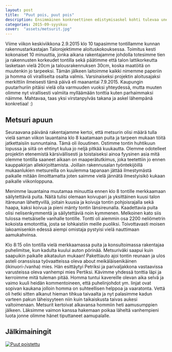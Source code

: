 ```yaml
---
layout: post
title:  "Puut pois, puut pois"
description: Ensimmäinen konkreettinen edistymisaskel kohti tulevaa unelmakotia
categories: 2015-09-syyskuu
cover:  "assets/metsurit.jpg"
---
```


Viime viikon keskiviikkona 2.9.2015 klo 10 tapasimme tontillamme kunnan rakennustarkastajan Talorojektimme aloituskokouksessa. Toimitus kesti kokonaiset 10 minuuttia, jonka aikana rakentajamme johdolla totesimme tien ja rakennusten korkeudet tontilla sekä päätimme että talon lattikorkeutta lasketaan vielä 20cm ja talousrakennuksen 30cm, koska maatöitä on muutenkin jo tarpeeksi. Tämän jälkeen laitoimme kaikki nimemme paperiin ja homma oli viralliselta osalta valmis. Varsinaiseksi projektin aloitusajaksi merkittiin ilmeisesti tämä päivä eli maanantai 7.9.2015. Kaupungin puutarhuriin pitäisi vielä olla varmuuden vuoksi yhteydessä, mutta muuten olimme nyt virallisesti valmiita mylläämään tonttia kuten parhaimmaksi näimme. Mahtavaa, taas yksi virstanpylväs takana ja askel lähempänä konkretiaa! :)

## Metsuri apuun

Seuraavana päivänä rakentajamme kertoi, että metsurin olisi määrä tulla vielä saman viikon lauantaina klo 8 kaatamaan puita ja tarpeen mukaan töitä jatkettaisiin sunnuntaina. Tämä oli ilouutinen. Ostimme tontin huhtikuun lopussa ja siitä on ehtinyt kulua jo neljä pitkää kuukautta. Olemme odotelleet projektin etenemistä kärsivällisesti ja toistaiseksi ainoa fyysinen asia mitä olemme tontilla saaneet aikaan on maaperätutkimus, joka teetettiin jo ennen kauppakirjan allekirjoittamista. Joillain rakennusalan työntekijöillä mukaanlukien metsureilla on kuulemma tapanaan jättää ilmestymästä paikalle mitään ilmoittamatta joten saimme vielä jännätä ilmestyisikö kukaan paikalle viikonloppuna.

Menimme lauantaina muutamaa minuuttia ennen klo 8 tontille merkkaamaan säilytettäviä puita. Näitä tulisi olemaan koivupari ja yksittäinen kuusi talon itäreunan lähettyvillä, joitain kuusia ja koivuja tontin pohjoisrajalla sekä haapa, kaksi koivua ja pieni mänty tontin länsireunalla. Kaadettavia puita olisi nelisenkymmentä ja säilytettäviä noin kymmenen. Melkoinen kato siis tulossa metsäiselle vanhalle tontille. Tontti oli aiemmin osa 2200 neliömetrin kokoista emotonttia, josta se lohkaistiin meille puoliksi. Toivottavasti moisen lakoamisenkin edessä aiempi omistaja pystyisi vielä nauttimaan aamukahvinsa.

Klo 8:15 olin tontilla vielä merkkaamassa puita ja konsultoimassa rakentajaa puhelimitse, kun kadulta kuului auton pörinää. Metsuriväki saapui kuin saapuikin paikalle aikataulun mukaan! Pakettiauto ajoi tontin reunaan ja ulos asteli oranssissa työvaatteissa oleva about meikäläisenikäinen (ikinuori-/vanha) mies. Hän esittäytyi Petriksi ja parivaljakkona vastaavissa varusteissa oleva vanhempi mies Pertiksi. Kävimme yhdessä tonttia läpi ja kerroimme mitä tuleman pitää. Homma tuntui kavereille olevan aika selvä ja vaimo kuuli heidän kommentoineen, että puhelinjohdot ym. linjat ovat sopivan kaukana jolloin homma on suhteellisen helppoa ja vaaratonta. Vettä oli hetki sitten alkanut hieman tihkua taivaalta ja nyt palasimme kadun varteen pakun läheisyyteen niin kuin taikaiskusta taivas aukesi valtoimenaan. Metsurit kertoivat alkavansa hommiin heti aamusumppien jälkeen. Läksimme vaimon kanssa hakemaan poikaa läheltä vanhempieni luota jonne olimme hänet tiputtaneet aamupalalle.

## Jälkimainingit

<a href="http://vesanieminen.github.io/talorojekti/assets/puut_pois.jpg" data-lightbox="falcon9-large" data-title="Puut poistettu">
  <img src="http://vesanieminen.github.io/talorojekti/assets/puut_pois_small.jpg" title="Puut poistettu">
</a>

